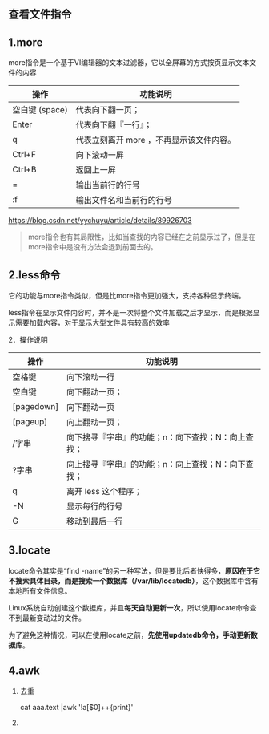 ## 查看文件指令

## 1.more 

more指令是一个基于VI编辑器的文本过滤器，它以全屏幕的方式按页显示文本文件的内容



| 操作           | 功能说明                                 |
| -------------- | ---------------------------------------- |
| 空白键 (space) | 代表向下翻一页；                         |
| Enter          | 代表向下翻『一行』；                     |
| q              | 代表立刻离开 more ，不再显示该文件内容。 |
| Ctrl+F         | 向下滚动一屏                             |
| Ctrl+B         | 返回上一屏                               |
| =              | 输出当前行的行号                         |
| :f             | 输出文件名和当前行的行号                 |

https://blog.csdn.net/yychuyu/article/details/89926703

> more指令也有其局限性，比如当查找的内容已经在之前显示过了，但是在more指令中是没有方法会退到前面去的。



## 2.less命令

它的功能与more指令类似，但是比more指令更加强大，支持各种显示终端。

less指令在显示文件内容时，并不是一次将整个文件加载之后才显示，而是根据显示需要加载内容，对于显示大型文件具有较高的效率



2．操作说明

| 操作       | 功能说明                                           |
| ---------- | -------------------------------------------------- |
| 空格键     | 向下滚动一行                                       |
| 空白键     | 向下翻动一页；                                     |
| [pagedown] | 向下翻动一页                                       |
| [pageup]   | 向上翻动一页；                                     |
| /字串      | 向下搜寻『字串』的功能；n：向下查找；N：向上查找； |
| ?字串      | 向上搜寻『字串』的功能；n：向上查找；N：向下查找； |
| q          | 离开 less 这个程序；                               |
| -N         | 显示每行的行号                                     |
| G          | 移动到最后一行                                     |





## 3.locate

locate命令其实是“find -name”的另一种写法，但是要比后者快得多，**原因在于它不搜索具体目录，而是搜索一个数据库（/var/lib/locatedb）**，这个数据库中含有本地所有文件信息。

Linux系统自动创建这个数据库，并且**每天自动更新一次**，所以使用locate命令查不到最新变动过的文件。

为了避免这种情况，可以在使用locate之前，**先使用updatedb命令，手动更新数据库**。



## 4.awk

1. 去重

   cat aaa.text |awk '!a[$0]++{print}'

2. 






